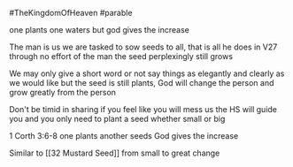 #TheKingdomOfHeaven 
#parable 


one plants one waters but god gives the increase

The man is us we are tasked to sow seeds to all, that is all he does in V27 through no effort of the man the seed perplexingly still grows

We may only give a short word or not say things as elegantly and clearly as we would like but the seed is still plants, God will change the person and grow greatly from the person

Don't be timid in sharing if you feel like you will mess us the HS will guide you and you only need to plant a seed whether small or big

1 Corth 3:6-8 one plants another seeds God gives the increase

Similar to [[32 Mustard Seed]] from small to great change


